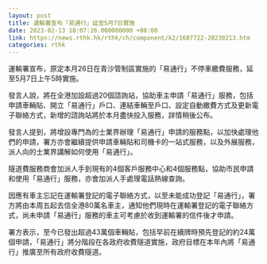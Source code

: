```yaml
---
layout: post
title: 運輸署宣布「易通行」延至5月7日實施
date: 2023-02-13 18:07:26.000000000 +08:00
link: https://news.rthk.hk/rthk/ch/component/k2/1687722-20230213.htm
categories: rthk
---
```


運輸署宣布，原定本月26日在青沙管制區實施的「易通行」不停車繳費服務，延至5月7日上午5時實施。
 
發言人說，將在全港加設超過20個諮詢站，協助車主申請「易通行」服務，包括申請車輛貼、開立「易通行」戶口、連結車輛至戶口、設定自動繳費方式及更新電子聯絡方式，新增的諮詢站將於本月盡快投入服務，詳情稍後公布。

發言人提到，將增設專門為的士業界辦理「易通行」申請的服務點，以加快處理他們的申請，署方亦會繼續提供申請車輛貼和司機卡的一站式服務，以及外展服務，派人向的士業界講解如何使用「易通行」。

隧道費服務商會加派人手到現有的4個客戶服務中心和4個服務點，協助市民申請和使用「易通行」服務，亦會加派人手處理電話熱線查詢。

因應有車主忘記在運輸署登記的電子聯絡方式，以至未能成功登記「易通行」，署方將由本周五起去信全港80萬名車主，通知他們現時在運輸署登記的電子聯絡方式，尚未申請「易通行」服務的車主可考慮於收到運輸署的信件後才申請。
 
署方表示，至今已發出超過43萬個車輛貼，包括早前在續牌時預先登記的約24萬個申請，「易通行」將分階段在各政府收費隧道實施，政府目標在本年內將「易通行」推廣至所有政府收費隧道。
